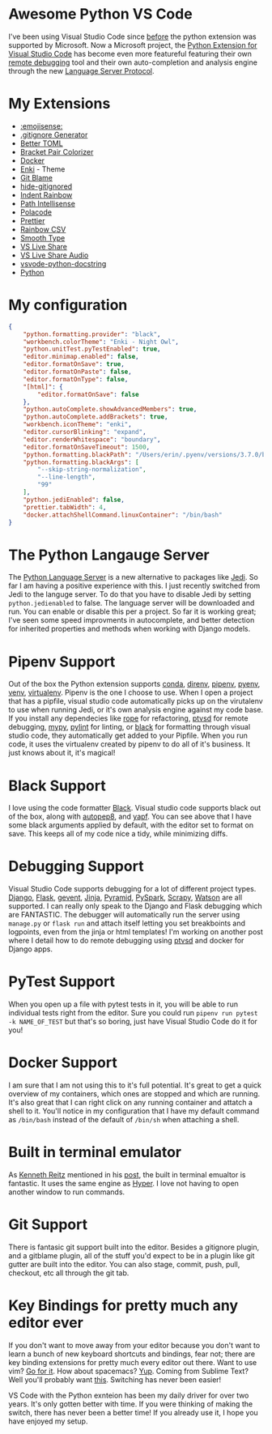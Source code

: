 # Awesome Python VS Code
I've been using Visual Studio Code since [before](https://github.com/DonJayamanne/pythonVSCode) the python extension was supported by Microsoft.  Now a Microsoft project, the [Python Extension for Visual Studio Code](https://github.com/Microsoft/vscode-python) has become even more featureful featuring their own [remote debugging](https://github.com/Microsoft/ptvsd) tool and their own auto-completion and analysis engine through the new [Language Server Protocol](https://microsoft.github.io/language-server-protocol/).

# My Extensions 
* [:emojisense:](https://marketplace.visualstudio.com/items?itemName=bierner.emojisense)
* [.gitignore Generator](https://marketplace.visualstudio.com/items?itemName=piotrpalarz.vscode-gitignore-generator)
* [Better TOML](https://marketplace.visualstudio.com/items?itemName=bungcip.better-toml)
* [Bracket Pair Colorizer](https://marketplace.visualstudio.com/items?itemName=CoenraadS.bracket-pair-colorizer)
* [Docker](https://marketplace.visualstudio.com/items?itemName=PeterJausovec.vscode-docker)
* [Enki](https://marketplace.visualstudio.com/items?itemName=enkia.enki-vscode-theme) - Theme
* [Git Blame](https://marketplace.visualstudio.com/items?itemName=waderyan.gitblame)
* [hide-gitignored](https://marketplace.visualstudio.com/items?itemName=npxms.hide-gitignored)
* [Indent Rainbow](https://marketplace.visualstudio.com/items?itemName=oderwat.indent-rainbow)
* [Path Intellisense](https://marketplace.visualstudio.com/items?itemName=christian-kohler.path-intellisense)
* [Polacode](https://marketplace.visualstudio.com/items?itemName=pnp.polacode)
* [Prettier](https://marketplace.visualstudio.com/items?itemName=esbenp.prettier-vscode)
* [Rainbow CSV](https://marketplace.visualstudio.com/items?itemName=mechatroner.rainbow-csv)
* [Smooth Type](https://marketplace.visualstudio.com/items?itemName=spikespaz.vscode-smoothtype)
* [VS Live Share](https://marketplace.visualstudio.com/items?itemName=MS-vsliveshare.vsliveshare)
* [VS Live Share Audio](https://marketplace.visualstudio.com/items?itemName=MS-vsliveshare.vsliveshare-audio)
* [vsvode-python-docstring](https://marketplace.visualstudio.com/items?itemName=azaugg.vscode-python-docstring)
* [Python](https://marketplace.visualstudio.com/items?itemName=ms-python.python)

# My configuration
```json
{
    "python.formatting.provider": "black",
    "workbench.colorTheme": "Enki - Night Owl",
    "python.unitTest.pyTestEnabled": true,
    "editor.minimap.enabled": false,
    "editor.formatOnSave": true,
    "editor.formatOnPaste": false,
    "editor.formatOnType": false,
    "[html]": {
        "editor.formatOnSave": false
    },
    "python.autoComplete.showAdvancedMembers": true,
    "python.autoComplete.addBrackets": true,
    "workbench.iconTheme": "enki",
    "editor.cursorBlinking": "expand",
    "editor.renderWhitespace": "boundary",
    "editor.formatOnSaveTimeout": 1500,
    "python.formatting.blackPath": "/Users/erin/.pyenv/versions/3.7.0/bin/black",
    "python.formatting.blackArgs": [
        "--skip-string-normalization",
        "--line-length",
        "99"
    ],
    "python.jediEnabled": false,
    "prettier.tabWidth": 4,
    "docker.attachShellCommand.linuxContainer": "/bin/bash"
}
```

# The Python Langauge Server
The [Python Language Server](https://github.com/Microsoft/python-language-server) is a new alternative to packages like [Jedi](https://github.com/davidhalter/jedi). So far I am having a positive experience with this.  I just recently switched from Jedi to the languge server.  To do that you have to disable Jedi by setting `python.jedienabled` to false.  The language server will be downloaded and run.  You can enable or disable this per a project.  So far it is working great; I've seen some speed improvments in autocomplete, and better detection for inherited properties and methods when working with Django models.

# Pipenv Support
 Out of the box the Python extension supports [conda](https://conda.io/),
  [direnv](https://direnv.net/),
  [pipenv](https://pypi.org/project/pipenv/),
  [pyenv](https://github.com/pyenv/pyenv),
  [venv](https://docs.python.org/3/library/venv.html#module-venv),
  [virtualenv](https://pypi.org/project/virtualenv/).  Pipenv is the one I choose to use.  When I open a project that has a pipfile, visual studio code automatically picks up on the virutalenv to use when running Jedi, or it's own analysis engine against my code base.  If you install any dependecies like [rope](https://github.com/python-rope/rope) for refactoring, [ptvsd](https://github.com/Microsoft/ptvsd/) for remote debugging, [mypy](https://github.com/python/mypy), [pylint](https://github.com/PyCQA/pylint) for linting, or [black](https://github.com/ambv/black) for formatting through visual studio code, they automatically get added to your Pipfile.  When you run code, it uses the virtualenv created by pipenv to do all of it's business.  It just knows about it, it's magical! 
 
# Black Support
I love using the code formatter [Black](https://github.com/ambv/black).  Visual studio code supports black out of the box, along with [autopep8](https://github.com/hhatto/autopep8), and [yapf](https://github.com/google/yapf).  You can see above that I have some black arguments applied by default, with the editor set to format on save.  This keeps all of my code nice a tidy, while minimizing diffs.
 
# Debugging Support
Visual Studio Code supports debugging for a lot of different project types.
  [Django](https://pypi.org/project/Django/),
  [Flask](https://pypi.org/project/Flask/),
  [gevent](https://pypi.org/project/gevent/),
  [Jinja](https://pypi.org/project/Jinja/),
  [Pyramid](https://pypi.org/project/pyramid/),
  [PySpark](https://pypi.org/project/pyspark/),
  [Scrapy](https://pypi.org/project/Scrapy/),
  [Watson](https://pypi.org/project/Watson/)
  are all supported.  I can really only speak to the Django and Flask debugging which are FANTASTIC.  The debugger will automatically run the server using `manage.py` or `flask run` and attach itself letting you set breakboints and logpoints, even from the jinja or html templates!  I'm working on another post where I detail how to do remote debugging using [ptvsd](https://github.com/Microsoft/ptvsd/) and docker for Django apps.
  
# PyTest Support
When you open up a file with pytest tests in it, you will be able to run individual tests right from the editor.  Sure you could run `pipenv run pytest -k NAME_OF_TEST` but that's so boring, just have Visual Studio Code do it for you!
  
# Docker Support
I am sure that I am not using this to it's full potential.  It's great to get a quick overview of my containers, which ones are stopped and which are running. It's also great that I can right click on any running container and attatch a shell to it.  You'll notice in my configuration that I have my default command as `/bin/bash` instead of the default of `/bin/sh` when attaching a shell. 
  
 # Built in terminal emulator
As [Kenneth Reitz](https://github.com/kennethreitz) mentioned in his [post](https://www.kennethreitz.org/essays/why-you-should-use-vs-code-if-youre-a-python-developer), the built in terminal emualtor is fantastic.  It uses the same engine as [Hyper](https://hyper.is/). I love not having to open another window to run commands.
  
# Git Support
There is fantasic git support built into the editor.  Besides a gitignore plugin, and a gitblame plugin, all of the stuff you'd expect to be in a plugin like git gutter are built into the editor.  You can also stage, commit, push, pull, checkout, etc all through the git tab.

# Key Bindings for pretty much any editor ever
If you don't want to move away from your editor because you don't want to learn a bunch of new keyboard shortcuts and bindings, fear not; there are key binding extensions for pretty much every editor out there.  Want to use vim?  [Go for it](https://marketplace.visualstudio.com/items?itemName=vscodevim.vim).  How about spacemacs? [Yup](https://github.com/VSpaceCode/VSpaceCode).  Coming from Sublime Text?  Well you'll probably want [this](https://marketplace.visualstudio.com/items?itemName=ms-vscode.sublime-keybindings).  Switching has never been easier!

VS Code with the Python exnteion has been my daily driver for over two years.  It's only gotten better with time.  If you were thinking of making the switch, there has never been a better time!  If you already use it, I hope you have enjoyed my setup.  
